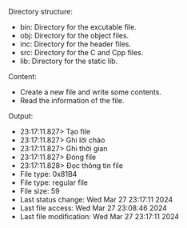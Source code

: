Directory structure:
- bin: Directory for the excutable file.
- obj: Directory for the object files.
- inc: Directory for the header files.
- src: Directory for the C and Cpp files.
- lib: Directory for the static lib.

Content:
- Create a new file and write some contents.
- Read the information of the file.

Output:
- 23:17:11.827> Tạo file
- 23:17:11.827> Ghi lời chào
- 23:17:11.827> Ghi thời gian
- 23:17:11.827> Đóng file
- 23:17:11.828> Đọc thông tin file
- File type: 0x81B4
- File type: regular file
- File size: 59
- Last status change:     Wed Mar 27 23:17:11 2024
- Last file access:       Wed Mar 27 23:08:46 2024
- Last file modification: Wed Mar 27 23:17:11 2024

